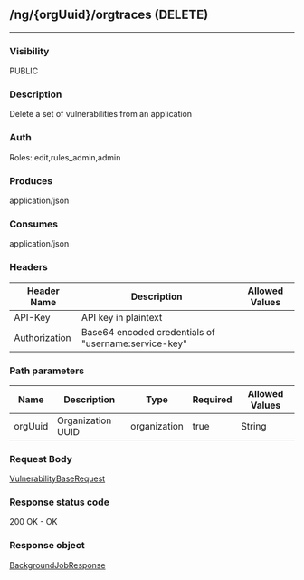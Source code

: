 ## /ng/{orgUuid}/orgtraces (DELETE)
---
### Visibility
PUBLIC
### Description
Delete a set of vulnerabilities from an application
### Auth
Roles: edit,rules_admin,admin
### Produces
application/json
### Consumes
application/json
### Headers
| Header Name | Description | Allowed Values |
| ----------- | ----------- | ----------- |
| API-Key | API key in plaintext |  |
| Authorization | Base64 encoded credentials of &quot;username:service-key&quot; |  |
### Path parameters
| Name | Description | Type | Required | Allowed Values |
| ----------- | ----------- | ----------- | ----------- | ----------- |
| orgUuid | Organization UUID | organization | true | String |
### Request Body
[VulnerabilityBaseRequest](<../../objects/VulnerabilityBaseRequest.md>)
### Response status code
200 OK - OK
### Response object
[BackgroundJobResponse](<../../objects/BackgroundJobResponse.md>)
